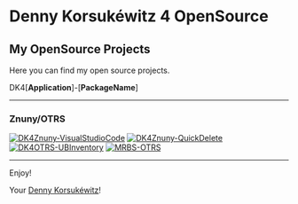 # Denny Korsukéwitz 4 OpenSource

## My OpenSource Projects

Here you can find my open source projects.

DK4[**Application**]-[**PackageName**]

<hr>

### Znuny/OTRS

<div class="github-repositories">
    <a href="https://dennykorsukewitz.github.io/DK4Znuny-VisualStudioCode"><img src="https://ghrs.vercel.app/api/pin/?username=dennykorsukewitz&repo=DK4Znuny-VisualStudioCode&theme=transparent&title_color=0366d6&text_color=0366d6&icon_color=5DFF00&border_color=5DFF00" class="github-repository" alt="DK4Znuny-VisualStudioCode"></a>
    <a href="https://dennykorsukewitz.github.io/DK4Znuny-QuickDelete"><img src="https://ghrs.vercel.app/api/pin/?username=dennykorsukewitz&repo=DK4Znuny-QuickDelete&theme=transparent&title_color=0366d6&text_color=0366d6&icon_color=5DFF00&border_color=5DFF00" class="github-repository" alt="DK4Znuny-QuickDelete"></a>
    <a href="https://dennykorsukewitz.github.io/DK4OTRS-UBInventory"><img src="https://ghrs.vercel.app/api/pin/?username=dennykorsukewitz&repo=DK4OTRS-UBInventory&theme=transparent&title_color=0366d6&text_color=0366d6&icon_color=5DFF00&border_color=5DFF00" class="github-repository" alt="DK4OTRS-UBInventory"></a>
    <a href="https://dennykorsukewitz.github.io/MRBS-OTRS"><img src="https://ghrs.vercel.app/api/pin/?username=dennykorsukewitz&repo=MRBS-OTRS&theme=transparent&title_color=0366d6&text_color=0366d6&icon_color=5DFF00&border_color=5DFF00" class="github-repository" alt="MRBS-OTRS"></a>
</div>

<hr>

Enjoy!

Your [Denny Korsukéwitz](https://github.com/dennykorsukewitz)!
